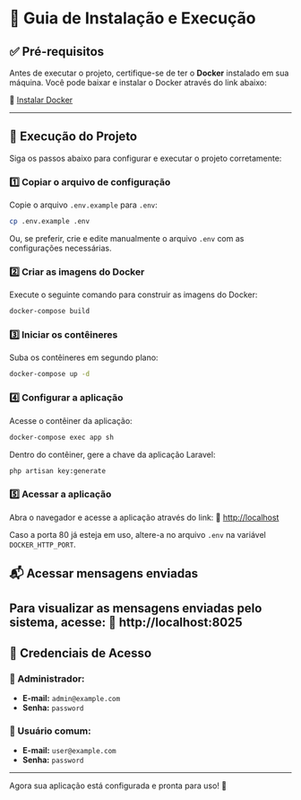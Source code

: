 # 📌 Guia de Instalação e Execução

## ✅ Pré-requisitos
Antes de executar o projeto, certifique-se de ter o **Docker** instalado em sua máquina. Você pode baixar e instalar o Docker através do link abaixo:

🔗 [Instalar Docker](https://www.docker.com/get-started)

---
## 🚀 Execução do Projeto
Siga os passos abaixo para configurar e executar o projeto corretamente:

### 1️⃣ Copiar o arquivo de configuração
Copie o arquivo `.env.example` para `.env`:
```bash
cp .env.example .env
```
Ou, se preferir, crie e edite manualmente o arquivo `.env` com as configurações necessárias.

### 2️⃣ Criar as imagens do Docker
Execute o seguinte comando para construir as imagens do Docker:
```bash
docker-compose build
```

### 3️⃣ Iniciar os contêineres
Suba os contêineres em segundo plano:
```bash
docker-compose up -d
```

### 4️⃣ Configurar a aplicação
Acesse o contêiner da aplicação:
```bash
docker-compose exec app sh
```
Dentro do contêiner, gere a chave da aplicação Laravel:
```bash
php artisan key:generate
```

### 5️⃣ Acessar a aplicação
Abra o navegador e acesse a aplicação através do link:
🔗 [http://localhost](http://localhost)

Caso a porta 80 já esteja em uso, altere-a no arquivo `.env` na variável `DOCKER_HTTP_PORT`.

## 📬 Acessar mensagens enviadas
Para visualizar as mensagens enviadas pelo sistema, acesse: 🔗 http://localhost:8025
---

## 🔑 Credenciais de Acesso

### 👤 Administrador:
- **E-mail:** `admin@example.com`
- **Senha:** `password`

### 👤 Usuário comum:
- **E-mail:** `user@example.com`
- **Senha:** `password`

---

Agora sua aplicação está configurada e pronta para uso! 🚀
